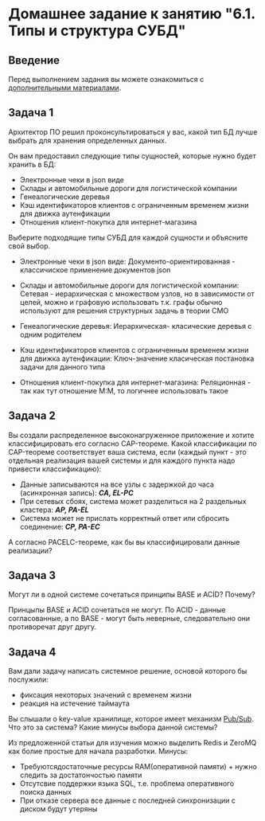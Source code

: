 # Домашнее задание к занятию "6.1. Типы и структура СУБД"

## Введение

Перед выполнением задания вы можете ознакомиться с 
[дополнительными материалами](https://github.com/netology-code/virt-homeworks/tree/master/additional/README.md).

## Задача 1

Архитектор ПО решил проконсультироваться у вас, какой тип БД 
лучше выбрать для хранения определенных данных.

Он вам предоставил следующие типы сущностей, которые нужно будет хранить в БД:

- Электронные чеки в json виде
- Склады и автомобильные дороги для логистической компании
- Генеалогические деревья
- Кэш идентификаторов клиентов с ограниченным временем жизни для движка аутенфикации
- Отношения клиент-покупка для интернет-магазина

Выберите подходящие типы СУБД для каждой сущности и объясните свой выбор.


- Электронные чеки в json виде:
    Документо-ориентированная - классичиское применение документов json

- Склады и автомобильные дороги для логистической компании:
    Сетевая - иерархическая с множеством узлов, но в зависимости от целей, можно и графовую использовать т.к. графы обычно используют для решения структурных задачь в теории СМО

- Генеалогические деревья:
    Иерархическая- класические деревья с одним родителем

- Кэш идентификаторов клиентов с ограниченным временем жизни для движка аутенфикации:
    Ключ-значение класическая постановка задачи для данного типа

- Отношения клиент-покупка для интернет-магазина:
    Реляционная - так как тут отношение М:М, то логичнее использовать такое



## Задача 2

Вы создали распределенное высоконагруженное приложение и хотите классифицировать его согласно 
CAP-теореме. Какой классификации по CAP-теореме соответствует ваша система, если 
(каждый пункт - это отдельная реализация вашей системы и для каждого пункта надо привести классификацию):

- Данные записываются на все узлы с задержкой до часа (асинхронная запись): **_CA, EL-PC_**
- При сетевых сбоях, система может разделиться на 2 раздельных кластера: **_AP, PA-EL_**
- Система может не прислать корректный ответ или сбросить соединение: **_CP, PA-EC_**

А согласно PACELC-теореме, как бы вы классифицировали данные реализации?

## Задача 3

Могут ли в одной системе сочетаться принципы BASE и ACID? Почему?

Принцыпы BASE и ACID сочетаться не могут. По ACID - данные согласованные, а по BASE - могут быть неверные, следовательно они противоречат друг другу.

## Задача 4

Вам дали задачу написать системное решение, основой которого бы послужили:

- фиксация некоторых значений с временем жизни
- реакция на истечение таймаута

Вы слышали о key-value хранилище, которое имеет механизм [Pub/Sub](https://habr.com/ru/post/278237/). 
Что это за система? Какие минусы выбора данной системы?

Из предложенной статьи для изучения можно выделить Redis и ZeroMQ как болие простые для начала разработки.
Минусы:
- Требуютсядостаточные ресурсы RAM(оперативной памяти) + нужно следить за достатончостью памяти 
- Отсутсвие поддержки  языка SQL, т.е. проблема оперативного поиска данных  
- При отказе сервера все данные с последней синхронизации с диском будут утеряны
        

